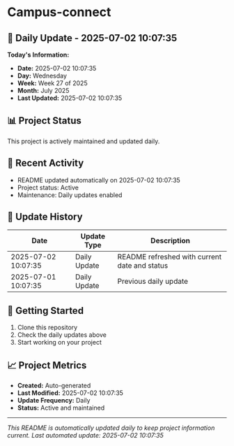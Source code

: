 # Campus-connect

## 📅 Daily Update - 2025-07-02 10:07:35

**Today's Information:**
- **Date:** 2025-07-02 10:07:35
- **Day:** Wednesday
- **Week:** Week 27 of 2025
- **Month:** July 2025
- **Last Updated:** 2025-07-02 10:07:35

## 📊 Project Status

This project is actively maintained and updated daily.

## 🚀 Recent Activity

- README updated automatically on 2025-07-02 10:07:35
- Project status: Active
- Maintenance: Daily updates enabled

## 📝 Update History

| Date | Update Type | Description |
|------|-------------|-------------|
| 2025-07-02 10:07:35 | Daily Update | README refreshed with current date and status |
| 2025-07-01 10:07:35 | Daily Update | Previous daily update |

## 🔧 Getting Started

1. Clone this repository
2. Check the daily updates above
3. Start working on your project

## 📈 Project Metrics

- **Created:** Auto-generated
- **Last Modified:** 2025-07-02 10:07:35
- **Update Frequency:** Daily
- **Status:** Active and maintained

---

*This README is automatically updated daily to keep project information current.*
*Last automated update: 2025-07-02 10:07:35*
